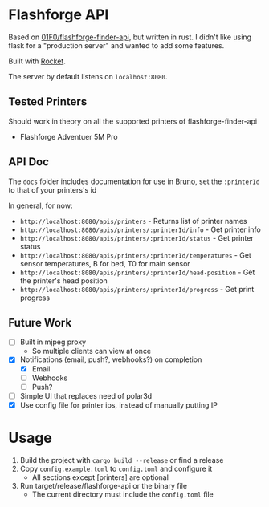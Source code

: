 # Flashforge API

Based on [01F0/flashforge-finder-api](https://github.com/01F0/flashforge-finder-api), but written in rust.
I didn't like using flask for a "production server" and wanted to add some features.

Built with [Rocket](https://rocket.rs/).

The server by default listens on `localhost:8080`.

## Tested Printers
Should work in theory on all the supported printers of flashforge-finder-api
* Flashforge Adventuer 5M Pro

## API Doc

The `docs` folder includes documentation for use in [Bruno](https://www.usebruno.com/), set the `:printerId` to that of your printers's id

In general, for now:
* `http://localhost:8080/apis/printers` - Returns list of printer names
* `http://localhost:8080/apis/printers/:printerId/info` - Get printer info
* `http://localhost:8080/apis/printers/:printerId/status` - Get printer status
* `http://localhost:8080/apis/printers/:printerId/temperatures` - Get sensor temperatures, B for bed, T0 for main sensor
* `http://localhost:8080/apis/printers/:printerId/head-position` - Get the printer's head position
* `http://localhost:8080/apis/printers/:printerId/progress` - Get print progress

## Future Work

* [ ] Built in mjpeg proxy 
  * So multiple clients can view at once
* [x] Notifications (email, push?, webhooks?) on completion
  * [x] Email
  * [ ] Webhooks
  * [ ] Push?
* [ ] Simple UI that replaces need of polar3d
* [x] Use config file for printer ips, instead of manually putting IP

# Usage

1. Build the project with `cargo build --release` or find a release
2. Copy `config.example.toml` to `config.toml` and configure it
   * All sections except [printers] are optional
3. Run target/release/flashforge-api or the binary file
   * The current directory must include the `config.toml` file